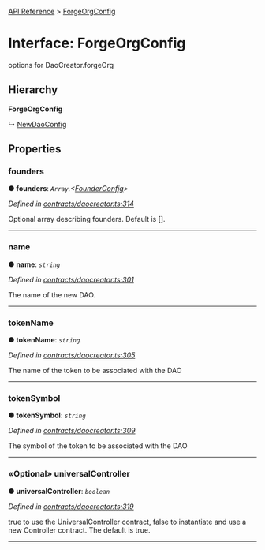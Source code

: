 [API Reference](../README.md) > [ForgeOrgConfig](../interfaces/ForgeOrgConfig.md)



# Interface: ForgeOrgConfig


options for DaoCreator.forgeOrg

## Hierarchy

**ForgeOrgConfig**

↳  [NewDaoConfig](NewDaoConfig.md)









## Properties
<a id="founders"></a>

###  founders

**●  founders**:  *`Array`.<[FounderConfig](FounderConfig.md)>* 

*Defined in [contracts/daocreator.ts:314](https://github.com/daostack/arc.js/blob/61e5f90/lib/contracts/daocreator.ts#L314)*



Optional array describing founders. Default is [].




___

<a id="name"></a>

###  name

**●  name**:  *`string`* 

*Defined in [contracts/daocreator.ts:301](https://github.com/daostack/arc.js/blob/61e5f90/lib/contracts/daocreator.ts#L301)*



The name of the new DAO.




___

<a id="tokenName"></a>

###  tokenName

**●  tokenName**:  *`string`* 

*Defined in [contracts/daocreator.ts:305](https://github.com/daostack/arc.js/blob/61e5f90/lib/contracts/daocreator.ts#L305)*



The name of the token to be associated with the DAO




___

<a id="tokenSymbol"></a>

###  tokenSymbol

**●  tokenSymbol**:  *`string`* 

*Defined in [contracts/daocreator.ts:309](https://github.com/daostack/arc.js/blob/61e5f90/lib/contracts/daocreator.ts#L309)*



The symbol of the token to be associated with the DAO




___

<a id="universalController"></a>

### «Optional» universalController

**●  universalController**:  *`boolean`* 

*Defined in [contracts/daocreator.ts:319](https://github.com/daostack/arc.js/blob/61e5f90/lib/contracts/daocreator.ts#L319)*



true to use the UniversalController contract, false to instantiate and use a new Controller contract. The default is true.




___


